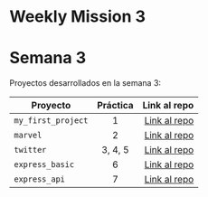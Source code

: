 # Weekly Mission 3
# Semana 3 

Proyectos desarrollados en la semana 3:

| Proyecto | Práctica | Link al repo |
| ------------- |:-------------:| -----:|
|`my_first_project`|1|[Link al repo](https://github.com/miguelapol/first_project)|
|`marvel`|2|[Link al repo](https://github.com/miguelapol/project_marvel)|
|`twitter`|3, 4, 5|[Link al repo](https://github.com/miguelapol/projecto_twitter)|
|`express_basic`|6|[Link al repo](https://github.com/miguelapol/express_server)|
|`express_api`|7|[Link al repo](https://github.com/LaunchX-InnovaccionVirtual/MissionNodeJS)|
